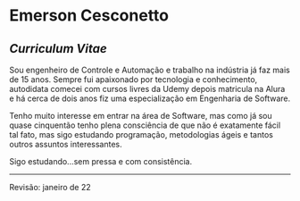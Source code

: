 # Emerson Cesconetto

## *Curriculum Vitae*

Sou engenheiro de Controle e Automação e trabalho na indústria já faz mais de 15 anos. Sempre fui apaixonado por tecnologia e conhecimento, autodidata comecei com cursos livres da Udemy depois matricula na Alura e há cerca de dois anos fiz uma especialização em Engenharia de Software.

Tenho muito interesse em entrar na área de Software, mas como já sou quase cinquentão tenho plena consciência de que não é exatamente fácil tal fato, mas sigo estudando programação, metodologias ágeis e tantos outros assuntos interessantes.

Sigo estudando...sem pressa e com consistência.




---
Revisão: janeiro de 22


